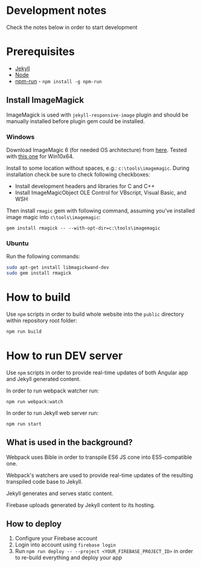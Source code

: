 Development notes
================
Check the notes below in order to start development

# Prerequisites

* [Jekyll](https://jekyllrb.com/docs/installation/)
* [Node](https://nodejs.org/en/download/package-manager/)
* [npm-run](https://www.npmjs.com/package/npm-run) - `npm install -g npm-run`

## Install ImageMagick

ImageMagick is used with `jekyll-responsive-image` plugin and should be manually installed before
plugin gem could be installed.

### Windows

Download ImageMagic 6 (for needed OS architecture) from [here][image_magick_download]. 
Tested with [this one][image_magick_6_x64] for Win10x64.

Install to some location without spaces, e.g.: `c:\tools\imagemagic`.
During installation check  be sure to check following checkboxes:
* Install development headers and libraries for C and C++
* Install ImageMagicObject OLE Control for VBscript, Visual Basic, and WSH

Then install `rmagic` gem with following command, assuming you've installed image magic into `c\tools\imagemagic`:

```
gem install rmagick -- --with-opt-dir=c:\tools\imagemagic
```

[image_magick_download]: https://www.imagemagick.org/download/binaries/
[image_magick_6_x64]: https://www.imagemagick.org/download/binaries/ImageMagick-6.9.8-3-Q16-x64-dll.exe

### Ubuntu

Run the following commands:
```bash
sudo apt-get install libmagickwand-dev
sudo gem install rmagick
```

# How to build

Use `npm` scripts in order to build whole website into the `public` directory within repository root folder:

```bash
npm run build
```

# How to run DEV server

Use `npm` scripts in order to provide real-time updates of both Angular app
and Jekyll generated content.

In order to run webpack watcher run:

```
npm run webpack:watch
```

In order to run Jekyll web server run:

```
npm run start
```

## What is used in the background?

Webpack uses Bible in order to transpile ES6 JS cone into ES5-compatible one.

Webpack's watchers are used to provide real-time updates of the resulting transpiled 
code base to Jekyll.

Jekyll generates and serves static content.

Firebase uploads generated by Jekyll content to its hosting.

## How to deploy

1. Configure your Firebase account
2. Login into account using `firebase login`
4. Run `npm run deploy -- --project <YOUR_FIREBASE_PROJECT_ID>` in order to re-build everything and deploy your app
